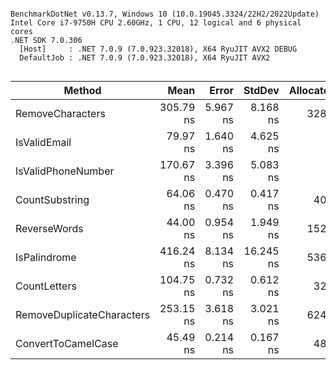 ```

BenchmarkDotNet v0.13.7, Windows 10 (10.0.19045.3324/22H2/2022Update)
Intel Core i7-9750H CPU 2.60GHz, 1 CPU, 12 logical and 6 physical cores
.NET SDK 7.0.306
  [Host]     : .NET 7.0.9 (7.0.923.32018), X64 RyuJIT AVX2 DEBUG
  DefaultJob : .NET 7.0.9 (7.0.923.32018), X64 RyuJIT AVX2


```
|                    Method |      Mean |    Error |    StdDev | Allocated |
|-------------------------- |----------:|---------:|----------:|----------:|
|          RemoveCharacters | 305.79 ns | 5.967 ns |  8.168 ns |     328 B |
|              IsValidEmail |  79.97 ns | 1.640 ns |  4.625 ns |         - |
|        IsValidPhoneNumber | 170.67 ns | 3.396 ns |  5.083 ns |         - |
|            CountSubstring |  64.06 ns | 0.470 ns |  0.417 ns |      40 B |
|              ReverseWords |  44.00 ns | 0.954 ns |  1.949 ns |     152 B |
|              IsPalindrome | 416.24 ns | 8.134 ns | 16.245 ns |     536 B |
|              CountLetters | 104.75 ns | 0.732 ns |  0.612 ns |      32 B |
| RemoveDuplicateCharacters | 253.15 ns | 3.618 ns |  3.021 ns |     624 B |
|        ConvertToCamelCase |  45.49 ns | 0.214 ns |  0.167 ns |      48 B |
